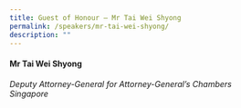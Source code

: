 ```yaml
---
title: Guest of Honour – Mr Tai Wei Shyong
permalink: /speakers/mr-tai-wei-shyong/
description: ""
---
```

#### **Mr Tai Wei Shyong**

*Deputy Attorney-General for Attorney-General’s Chambers
<br>Singapore*